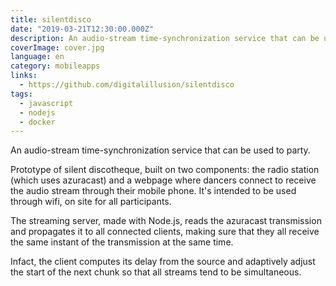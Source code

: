 ```yaml
---
title: silentdisco
date: "2019-03-21T12:30:00.000Z"
description: An audio-stream time-synchronization service that can be used to party.
coverImage: cover.jpg
language: en
category: mobileapps
links:
  - https://github.com/digitalillusion/silentdisco
tags:
  - javascript
  - nodejs
  - docker
---
```


An audio-stream time-synchronization service that can be used to party.

Prototype of silent discotheque, built on two components: the radio station (which uses azuracast) and a webpage where dancers connect to receive the audio stream through their mobile phone. It's intended to be used through wifi, on site for all participants.

The streaming server, made with Node.js, reads the azuracast transmission and propagates it to all connected clients, making sure that they all receive the same instant of the transmission at the same time.

Infact, the client computes its delay from the source and adaptively adjust the start of the next chunk so that all streams tend to be simultaneous.
